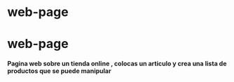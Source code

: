 # web-page
# web-page



####  Pagina web sobre un tienda online , colocas un articulo y crea una lista de productos que se puede manipular 


